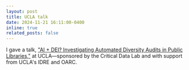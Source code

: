 ```yaml
---
layout: post
title: UCLA talk
date: 2024-11-21 16:11:00-0400
inline: true
related_posts: false
---
```


I gave a talk, ["AI + DEI? Investigating Automated Diversity Audits in Public Libraries,"](https://datax.ucla.edu/news-events/events/ai-dei-investigating-automated-diversity-audits-public-libraries) at UCLA—sponsored by the Critical Data Lab and with support from UCLA's IDRE and OARC.
